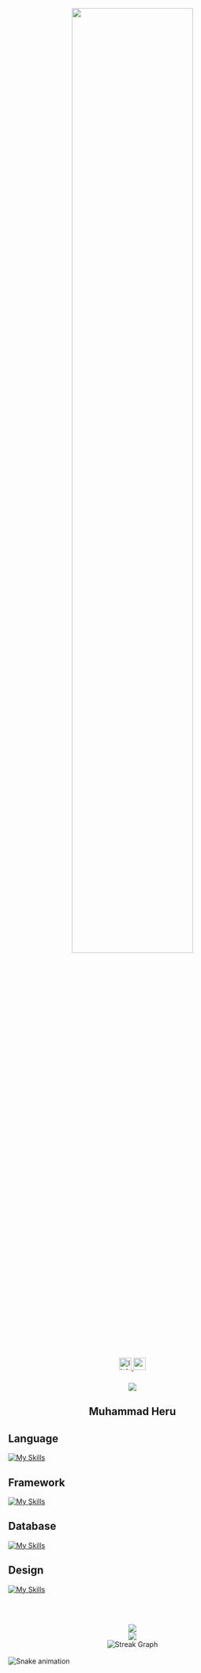 <div align="center">
<img src="https://user-images.githubusercontent.com/74038190/225813708-98b745f2-7d22-48cf-9150-083f1b00d6c9.gif" width="70%">
</div>

<div align="center">
  <a href="https://www.linkedin.com/in/heruumhmd/" target="_blank">
    <img src="https://img.shields.io/static/v1?message=LinkedIn&logo=linkedin&label=&color=0077B5&logoColor=white&labelColor=&style=for-the-badge" height="25" alt="linkedin logo"  />
  </a>
  
  <a href="https://mail.google.com/mail/?view=cm&fs=1&to=herum556@gmail.com" target="_blank">
    <img src="https://img.shields.io/static/v1?message=Gmail&logo=gmail&label=&color=D14836&logoColor=white&labelColor=&style=for-the-badge" height="25" alt="gmail logo"  />
  </a>
</div>

###

<div align="center">
  <img src="https://visitor-badge.laobi.icu/badge?page_id=heruu-1.heruu-1&"  />
</div>

###

<div align="center"> 
  
  ## Muhammad Heru
</div>

###

## Language
<div align="left"> 
  
[![My Skills](https://skillicons.dev/icons?i=python,javascript,ts,php&theme=dark)](https://skillicons.dev)

</div>

## Framework
<div align="left"> 
  
[![My Skills](https://skillicons.dev/icons?i=express,react,nextjs,flask,laravel&theme=dark)](https://skillicons.dev)

</div>

## Database
<div align="left"> 
  
[![My Skills](https://skillicons.dev/icons?i=mongodb,postgresql,mysql,supabase,prisma&theme=dark)](https://skillicons.dev)

</div>

## Design
<div align="left"> 
  
[![My Skills](https://skillicons.dev/icons?i=figma,ps&theme=dark)](https://skillicons.dev)

</div>

<br><br>
<div align="center">
<img src="https://github-readme-stats.vercel.app/api/top-langs/?username=heruu-1&layout=compact&&show_icons=true&theme=dark">
<br>
<img src="https://github-readme-stats.vercel.app/api?username=heruu-1&show_icons=true&theme=dark">
<br>
<img src="https://github-readme-streak-stats.herokuapp.com/?user=heruu-1&theme=dark" alt="Streak Graph">
</div>
<br>
<img src="https://raw.githubusercontent.com/heruu-1/heruu-1/output/dist/snake.svg" alt="Snake animation" />




